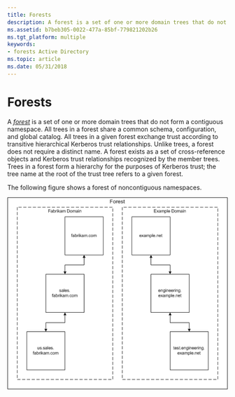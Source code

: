 ```yaml
---
title: Forests
description: A forest is a set of one or more domain trees that do not form a contiguous namespace.
ms.assetid: b7beb305-0022-477a-85bf-779821202b26
ms.tgt_platform: multiple
keywords:
- forests Active Directory
ms.topic: article
ms.date: 05/31/2018
---
```


# Forests

A [*forest*](/previous-versions/windows/desktop/legacy/ms681904(v=vs.85)) is a set of one or more domain trees that do not form a contiguous namespace. All trees in a forest share a common schema, configuration, and global catalog. All trees in a given forest exchange trust according to transitive hierarchical Kerberos trust relationships. Unlike trees, a forest does not require a distinct name. A forest exists as a set of cross-reference objects and Kerberos trust relationships recognized by the member trees. Trees in a forest form a hierarchy for the purposes of Kerberos trust; the tree name at the root of the trust tree refers to a given forest.

The following figure shows a forest of noncontiguous namespaces.

![forest of noncontiguous namespaces](images/forests.png)

 

 